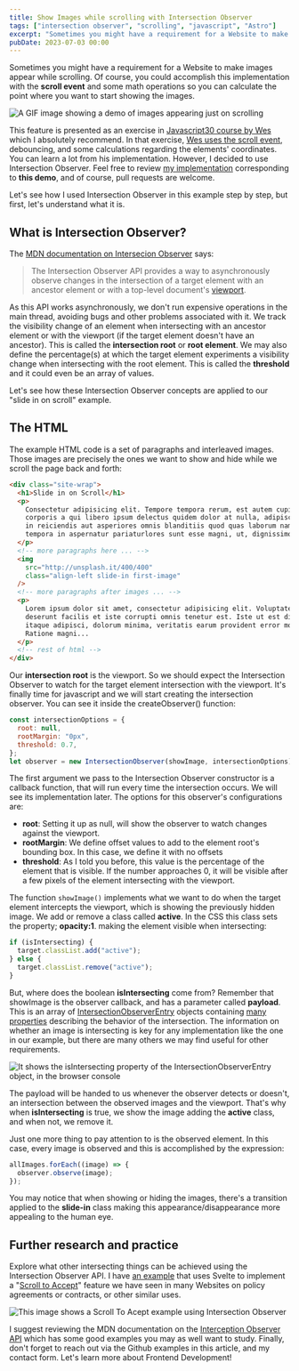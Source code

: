 ```yaml
---
title: Show Images while scrolling with Intersection Observer
tags: ["intersection observer", "scrolling", "javascript", "Astro"]
excerpt: "Sometimes you might have a requirement for a Website to make images appear while scrolling. In this post, I'll show you an implementation with Javascript Intersection Observer"
pubDate: 2023-07-03 00:00
---
```


Sometimes you might have a requirement for a Website to make images appear while scrolling. Of course, you could accomplish this implementation with the **scroll event** and some math operations so you can calculate the point where you want to start showing the images.

<div class="card article-image">
<img src="https://res.cloudinary.com/dfpkdo5tf/image/upload/v1688485550/jandrade.co.v4/slide-in-on-scroll.gif"
alt="A GIF image showing a demo of images appearing just on scrolling">
</div>

This feature is presented as an exercise in [Javascript30 course by Wes](https://javascript30.com/) which I absolutely recommend. In that exercise, [Wes uses the scroll event](https://github.com/wesbos/JavaScript30/blob/master/13%20-%20Slide%20in%20on%20Scroll/index-FINISHED.html), debouncing, and some calculations regarding the elements' coordinates. You can learn a lot from his implementation. However, I decided to use Intersection Observer.
Feel free to review [my implementation](https://github.com/wesbos/JavaScript30/blob/master/13%20-%20Slide%20in%20on%20Scroll/index-FINISHED.html) corresponding to **this demo**, and of course, pull requests are welcome.

Let's see how I used Intersection Observer in this example step by step, but first, let's understand what it is.

## What is Intersection Observer?

The [MDN documentation on Intersecion Observer](https://developer.mozilla.org/en-US/docs/Web/API/Intersection_Observer_API) says:

> The Intersection Observer API provides a way to asynchronously observe changes in the intersection of a target element with an ancestor element or with a top-level document's [viewport](https://developer.mozilla.org/en-US/docs/Glossary/Viewport).

As this API works asynchronously, we don't run expensive operations in the main thread, avoiding bugs and other problems associated with it. We track the visibility change of an element when intersecting with an ancestor element or with the viewport (if the target element doesn't have an ancestor). This is called the **intersection root** or **root element**.
We may also define the percentage(s) at which the target element experiments a visibility change when intersecting with the root element. This is called the **threshold** and it could even be an array of values.

Let's see how these Intersection Observer concepts are applied to our "slide in on scroll" example.

## The HTML

The example HTML code is a set of paragraphs and interleaved images. Those images are precisely the ones we want to show and hide while we scroll the page back and forth:

```html
<div class="site-wrap">
  <h1>Slide in on Scroll</h1>
  <p>
    Consectetur adipisicing elit. Tempore tempora rerum, est autem cupiditate,
    corporis a qui libero ipsum delectus quidem dolor at nulla, adipisci veniam
    in reiciendis aut asperiores omnis blanditiis quod quas laborum nam! Fuga ad
    tempora in aspernatur pariaturlores sunt esse magni, ut, dignissimos.
  </p>
  <!-- more paragraphs here ... -->
  <img
    src="http://unsplash.it/400/400"
    class="align-left slide-in first-image"
  />
  <!-- more paragraphs after images ... -->
  <p>
    Lorem ipsum dolor sit amet, consectetur adipisicing elit. Voluptates,
    deserunt facilis et iste corrupti omnis tenetur est. Iste ut est dicta dolor
    itaque adipisci, dolorum minima, veritatis earum provident error molestias.
    Ratione magni...
  </p>
  <!-- rest of html -->
</div>
```

Our **intersection root** is the viewport. So we should expect the Intersection Observer to watch for the target element intersection with the viewport.
It's finally time for javascript and we will start creating the intersection observer. You can see it inside the createObserver() function:

```javascript
const intersectionOptions = {
  root: null,
  rootMargin: "0px",
  threshold: 0.7,
};
let observer = new IntersectionObserver(showImage, intersectionOptions);
```

The first argument we pass to the Intersection Observer constructor is a callback function, that will run every time the intersection occurs. We will see its implementation later.
The options for this observer's configurations are:

- **root**: Setting it up as null, will show the observer to watch changes against the viewport.
- **rootMargin**: We define offset values to add to the element root's bounding box. In this case, we define it with no offsets
- **threshold**: As I told you before, this value is the percentage of the element that is visible. If the number approaches 0, it will be visible after a few pixels of the element intersecting with the viewport.

The function `showImage()` implements what we want to do when the target element intercepts the viewport, which is showing the previously hidden image. We add or remove a class called **active**. In the CSS this class sets the property; **opacity:1**. making the element visible when intersecting:

```javascript
if (isIntersecting) {
  target.classList.add("active");
} else {
  target.classList.remove("active");
}
```

But, where does the boolean **isIntersecting** come from? Remember that showImage is the observer callback, and has a parameter called **payload**. This is an array of [IntersectionObserverEntry](https://developer.mozilla.org/en-US/docs/Web/API/IntersectionObserverEntry) objects containing [many properties](https://developer.mozilla.org/en-US/docs/Web/API/IntersectionObserverEntry#properties) describing the behavior of the intersection. The information on whether an image is intersecting is key for any implementation like the one in our example, but there are many others we may find useful for other requirements.

<div class="card article-image">
<img src="https://res.cloudinary.com/dfpkdo5tf/image/upload/v1688486178/jandrade.co.v4/Pasted_image_20220909175326.png"
alt="It shows the isIntersecting property of the IntersectionObserverEntry object, in the browser console">
</div>

The payload will be handed to us whenever the observer detects or doesn't, an intersection between the observed images and the viewport. That's why when **isIntersecting** is true, we show the image adding the **active** class, and when not, we remove it.

Just one more thing to pay attention to is the observed element. In this case, every image is observed and this is accomplished by the expression:

```javascript
allImages.forEach((image) => {
  observer.observe(image);
});
```

You may notice that when showing or hiding the images, there's a transition applied to the **slide-in** class making this appearance/disappearance more appealing to the human eye.

## Further research and practice

Explore what other intersecting things can be achieved using the Intersection Observer API. I have [an example](https://github.com/franc014/svelte-exercies/blob/main/src/routes/scroll-to-accept.svelte) that uses Svelte to implement a "[Scroll to Accept](https://svelte-exercises.netlify.app/scroll-to-accept)" feature we have seen in many Websites on policy agreements or contracts, or other similar uses.

<div class="card article-image">
<img src="https://res.cloudinary.com/dfpkdo5tf/image/upload/v1688486567/jandrade.co.v4/scroll-to-accept.gif"
alt="This image shows a Scroll To Acept example using Intersection Observer">
</div>

I suggest reviewing the MDN documentation on the [Interception Observer API](https://developer.mozilla.org/en-US/docs/Web/API/Intersection_Observer_API) which has some good examples you may as well want to study.
Finally, don't forget to reach out via the Github examples in this article, and my contact form. Let's learn more about Frontend Development!
